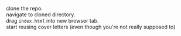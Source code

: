 clone the repo. <br />
navigate to cloned directory. <br />
drag `index.html` into new browser tab. <br />
start reusing cover letters (even though you're not really supposed to)

